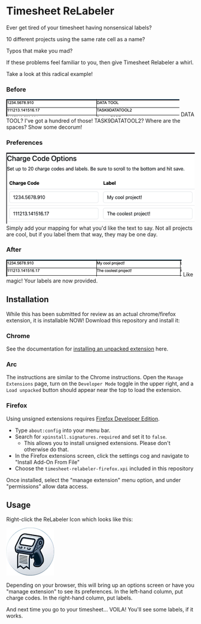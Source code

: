 # Timesheet ReLabeler

Ever get tired of your timesheet having nonsensical labels?

10 different projects using the same rate cell as a name?

Typos that make you mad?

If these problems feel familiar to you, then give Timesheet Relabeler a whirl.

Take a look at this radical example!

### Before
![Timesheet Before](https://github.com/hardingalexh/timesheet-relabeler/blob/main/marketing/timesheet_before.png?raw=true)
DATA TOOL? I've got a hundred of those!
TASK9DATATOOL2? Where are the spaces? Show some decorum!

### Preferences
![Configuration](https://github.com/hardingalexh/timesheet-relabeler/blob/main/marketing/relabeler_prefs.png?raw=true)
Simply add your mapping for what you'd like the text to say. Not all projects are cool, but if you label them that way, they may be one day.

### After
![Configuration](https://github.com/hardingalexh/timesheet-relabeler/blob/main/marketing/timesheet_after.png?raw=true)
Like magic! Your labels are now provided.

## Installation
While this has been submitted for review as an actual chrome/firefox extension, it is installable NOW! Download this repository and install it:

### Chrome
See the documentation for [installing an unpacked extension](https://developer.chrome.com/docs/extensions/get-started/tutorial/hello-world#load-unpacked) here.

### Arc
The instructions are similar to the Chrome instructions. Open the `Manage Extensions` page, turn on the `Developer Mode` toggle in the upper right, and a `Load unpacked` button should appear near the top to load the extension. 

### Firefox
Using unsigned extensions requires [Firefox Developer Edition](https://www.mozilla.org/en-US/firefox/developer/).


* Type `about:config` into your menu bar. 
* Search for `xpinstall.signatures.required` and set it to `false`.
    * This allows you to install unsigned extensions. Please don't otherwise do that.
* In the Firefox extensions screen, click the settings cog and navigate to "Install Add-On From File"
* Choose the `timesheet-relabeler-firefox.xpi` included in this repository

Once installed, select the "manage extension" menu option, and under "permissions" allow data access.

## Usage
Right-click the ReLabeler Icon which looks like this:

![ReLabeler Icon](https://github.com/hardingalexh/timesheet-relabeler/blob/main/images/label-128.png?raw=true)

Depending on your browser, this will bring up an options screen or have you "manage extension" to see its preferences. In the left-hand column, put charge codes. In the right-hand column, put labels.

And next time you go to your timesheet... VOILA! You'll see some labels, if it works.
